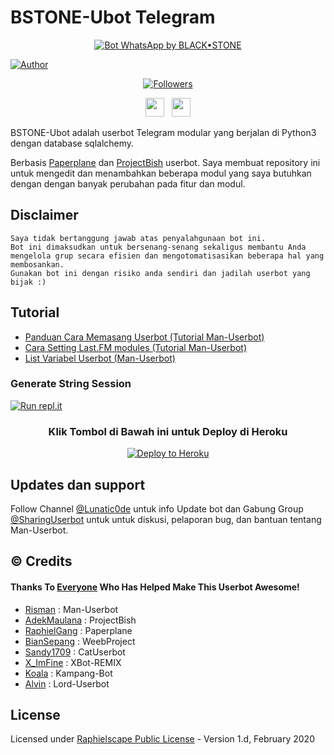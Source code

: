 # BSTONE-Ubot Telegram

<p align="center">
<a href="#"><img title="Bot WhatsApp by BLACK•STONE" src="https://telegra.ph/file/383c40053bf43b7889274.jpg?colorA=%23ff0000&colorB=%23017e40&style=for-the-badge"></a>
</p> 
<a href="https://github.com/black23stone"><img title="Author" src="https://img.shields.io/badge/Author-BLACK•STONE-orange.svg?style=for-the-badge&logo=github"></a>
</p>
<p align="center">
<a href="https://github.com/pisubot/followers"><img title="Followers" src="https://img.shields.io/github/followers/zeeoneofc?color=red&style=flat-square"></a>
</p>
<p align='center'>
   <a href="https://wa.me/62"><img height="30" src="https://c.top4top.io/p_1837yybbf0.jpeg"></a>&nbsp;&nbsp;
   <a href="https://instagram.com/apis_xl_ips4"><img height="30" src="https://raw.githubusercontent.com/TobyG74/TobyG74/main/instagram.jpg"></a>

BSTONE-Ubot adalah userbot Telegram modular yang berjalan di Python3 dengan database sqlalchemy.

Berbasis [Paperplane](https://github.com/RaphielGang/Telegram-UserBot) dan [ProjectBish](https://github.com/adekmaulana/ProjectBish) userbot.
Saya membuat repository ini untuk mengedit dan menambahkan beberapa modul yang saya butuhkan dengan dengan banyak perubahan pada fitur dan modul.

## Disclaimer

```
Saya tidak bertanggung jawab atas penyalahgunaan bot ini.
Bot ini dimaksudkan untuk bersenang-senang sekaligus membantu Anda
mengelola grup secara efisien dan mengotomatisasikan beberapa hal yang membosankan.
Gunakan bot ini dengan risiko anda sendiri dan jadilah userbot yang bijak :)
```

## Tutorial

- [Panduan Cara Memasang Userbot (Tutorial Man-Userbot)](https://mrismanaziz.medium.com/cara-memasang-userbot-telegram-repo-man-userbot-deploy-di-heroku-c56d1f8b5537)
- [Cara Setting Last.FM modules (Tutorial Man-Userbot)](https://telegra.ph/How-to-set-up-LastFM-module-for-Paperplane-userbot-11-02)
- [List Variabel Userbot (Man-Userbot)](https://telegra.ph/List-Variabel-Heroku-untuk-Man-Userbot-09-22)

### Generate String Session
[![Run repl.it](https://img.shields.io/badge/run-string__session.py-blue?style=for-the-badge&logo=repl.it)](https://repl.it/@mrismanaziz/stringenSession?lite=1&outputonly=1)

<h3 align="center">Klik Tombol di Bawah ini untuk Deploy di Heroku</h3>
<p align="center"><a href="https://heroku.com/deploy?template=https://github.com/black23stone/BSTONE-Ubot"><img src="https://www.herokucdn.com/deploy/button.png" alt="Deploy to Heroku" target="_blank"/></a></p>

## Updates dan support

Follow Channel [@Lunatic0de](https://t.me/Lunatic0de) untuk info Update bot dan Gabung Group [@SharingUserbot](https://t.me/SharingUserbot) untuk untuk diskusi, pelaporan bug, dan bantuan tentang Man-Userbot.

## © Credits
#### Thanks To [Everyone](https://github.com/mrismanaziz/Man-Userbot/graphs/contributors) Who Has Helped Make This Userbot Awesome!
*   [Risman](https://github.com/mrismanaziz/Man-Userbot) :  Man-Userbot
*   [AdekMaulana](https://github.com/adekmaulana) : ProjectBish
*   [RaphielGang](https://github.com/RaphielGang) : Paperplane
*   [BianSepang](https://github.com/BianSepang/WeebProject) : WeebProject
*   [Sandy1709](https://github.com/sandy1709/catuserbot) : CatUserbot
*   [X_ImFine](https://github.com/ximfine) :  XBot-REMIX
*   [Koala](https://github.com/ManusiaRakitan/Kampang-Bot) : Kampang-Bot
*   [Alvin](https://github.com/Zora24/Lord-Userbot) : Lord-Userbot

## License
Licensed under [Raphielscape Public License](https://github.com/mrismanaziz/Man-Userbot/blob/Man-Userbot/LICENSE) - Version 1.d, February 2020

